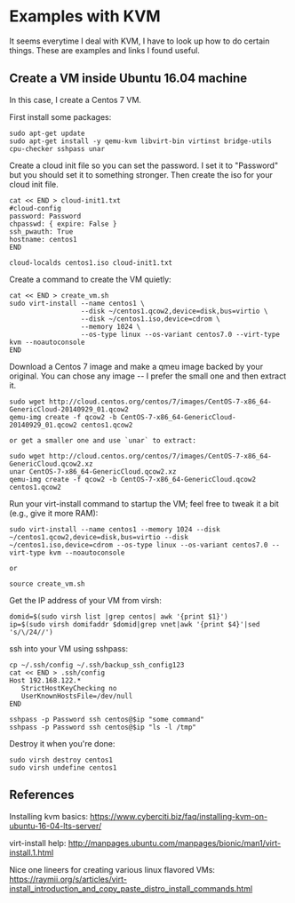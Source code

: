 # Examples with KVM

It seems everytime I deal with KVM, I have to look up how to do certain things.
These are examples and links I found useful.

## Create a VM inside Ubuntu 16.04 machine

In this case, I create a Centos 7 VM.

First install some packages:

```
sudo apt-get update
sudo apt-get install -y qemu-kvm libvirt-bin virtinst bridge-utils cpu-checker sshpass unar
```

Create a cloud init file so you can set the password.  I set it to "Password" but you
should set it to something stronger.  Then create the iso for your cloud init file.

```
cat << END > cloud-init1.txt
#cloud-config
password: Password
chpasswd: { expire: False }
ssh_pwauth: True
hostname: centos1
END

cloud-localds centos1.iso cloud-init1.txt
```

Create a command to create the VM quietly:

```
cat << END > create_vm.sh
sudo virt-install --name centos1 \
                  --disk ~/centos1.qcow2,device=disk,bus=virtio \
                  --disk ~/centos1.iso,device=cdrom \
                  --memory 1024 \
                  --os-type linux --os-variant centos7.0 --virt-type kvm --noautoconsole
END
```

Download a Centos 7 image and make a qmeu image backed by your original.  You can chose any
image -- I prefer the small one and then extract it.

```
sudo wget http://cloud.centos.org/centos/7/images/CentOS-7-x86_64-GenericCloud-20140929_01.qcow2
qemu-img create -f qcow2 -b CentOS-7-x86_64-GenericCloud-20140929_01.qcow2 centos1.qcow2

or get a smaller one and use `unar` to extract:

sudo wget http://cloud.centos.org/centos/7/images/CentOS-7-x86_64-GenericCloud.qcow2.xz
unar CentOS-7-x86_64-GenericCloud.qcow2.xz
qemu-img create -f qcow2 -b CentOS-7-x86_64-GenericCloud.qcow2 centos1.qcow2

```

Run your virt-install command to startup the VM; feel free to tweak it a bit (e.g., give it more RAM):

```
sudo virt-install --name centos1 --memory 1024 --disk ~/centos1.qcow2,device=disk,bus=virtio --disk ~/centos1.iso,device=cdrom --os-type linux --os-variant centos7.0 --virt-type kvm --noautoconsole

or

source create_vm.sh
```

Get the IP address of your VM from virsh:

```
domid=$(sudo virsh list |grep centos| awk '{print $1}')
ip=$(sudo virsh domifaddr $domid|grep vnet|awk '{print $4}'|sed 's/\/24//')
```

ssh into your VM using sshpass:

```
cp ~/.ssh/config ~/.ssh/backup_ssh_config123
cat << END > .ssh/config
Host 192.168.122.*
   StrictHostKeyChecking no
   UserKnownHostsFile=/dev/null
END

sshpass -p Password ssh centos@$ip "some command"
sshpass -p Password ssh centos@$ip "ls -l /tmp"
```

Destroy it when you're done:

```
sudo virsh destroy centos1
sudo virsh undefine centos1
```

## References

Installing kvm basics: https://www.cyberciti.biz/faq/installing-kvm-on-ubuntu-16-04-lts-server/

virt-install help: http://manpages.ubuntu.com/manpages/bionic/man1/virt-install.1.html

Nice one lineers for creating various linux flavored VMs: https://raymii.org/s/articles/virt-install_introduction_and_copy_paste_distro_install_commands.html
